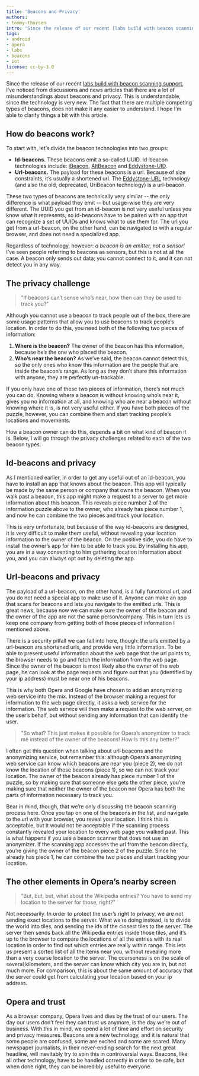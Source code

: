 ```yaml
---
title: 'Beacons and Privacy'
authors:
- tommy-thorsen
intro: 'Since the release of our recent [labs build with beacon scanning support](https://dev.opera.com/articles/release-the-beacons/), I’ve noticed from discussions and news articles that there are a lot of misunderstandings about beacons and privacy. This is understandable, since the technology is very new. The fact that there are multiple competing types of beacons, does not make it any easier to understand. I hope I’m able to clarify things a bit with this article.'
tags:
- android
- opera
- labs
- beacons
- iot
license: cc-by-3.0
---
```


Since the release of our recent [labs build with beacon scanning support](https://dev.opera.com/articles/release-the-beacons/), I’ve noticed from discussions and news articles that there are a lot of misunderstandings about beacons and privacy. This is understandable, since the technology is very new. The fact that there are multiple competing types of beacons, does not make it any easier to understand. I hope I’m able to clarify things a bit with this article.


## How do beacons work?

To start with, let’s divide the beacon technologies into two groups:

  * **Id-beacons.** These beacons emit a so-called UUID. Id-beacon technologies include: [iBeacon](https://developer.apple.com/ibeacon/), [AltBeacon](http://altbeacon.org/) and [Eddystone-UID](https://github.com/google/eddystone/tree/master/eddystone-uid).
  * **Url-beacons.** The payload for these beacons is a url. Because of size constraints, it’s usually a shortened url. The [Eddystone-URL](https://github.com/google/eddystone/tree/master/eddystone-url) technology (and also the old, deprecated, UriBeacon technology) is a url-beacon.

These two types of beacons are technically very similar -- the only difference is what payload they emit -- but usage-wise they are very different. The UUID you get from an id-beacon is not very useful unless you know what it represents, so id-beacons have to be paired with an app that can recognize a set of UUIDs and knows what to use them for. The url you get from a url-beacon, on the other hand, can be navigated to with a regular browser, and does not need a specialized app.

Regardless of technology, however: *a beacon is an emitter, not a sensor!* I’ve seen people referring to beacons as sensors, but this is not at all the case. A beacon only sends out data; you cannot connect to it, and it can not detect you in any way.


## The privacy challenge

>
> "If beacons can’t sense who’s near, how then can they be used to track you?"
>

Although you cannot use a beacon to track people out of the box, there are some usage patterns that allow you to use beacons to track people’s location. In order to do this, you need both of the following two pieces of information:

  1. **Where is the beacon?** The owner of the beacon has this information, because he’s the one who placed the beacon.
  2. **Who’s near the beacon?** As we’ve said, the beacon cannot detect this, so the only ones who know this information are the people that are inside the beacon’s range. As long as they don’t share this information with anyone, they are perfectly un-trackable.

If you only have one of these two pieces of information, there’s not much you can do. Knowing where a beacon is without knowing who’s near it, gives you no information at all, and knowing who are near a beacon without knowing where it is, is not very useful either. If you have both pieces of the puzzle, however, you can combine them and start tracking people’s locations and movements.

How a beacon owner can do this, depends a bit on what kind of beacon it is. Below, I will go through the privacy challenges related to each of the two beacon types.


## Id-beacons and privacy
As I mentioned earlier, in order to get any useful out of an id-beacon, you have to install an app that knows about the beacon. This app will typically be made by the same person or company that owns the beacon. When you walk past a beacon, this app might make a request to a server to get more information about this beacon. This reveals piece number 2 of the information puzzle above to the owner, who already has piece number 1, and now he can combine the two pieces and track your location.

This is very unfortunate, but because of the way id-beacons are designed, it is very difficult to make them useful, without revealing your location information to the owner of the beacon. On the positive side, you do have to install the owner’s app for him to be able to track you. By installing his app, you are in a way consenting to him gathering location information about you, and you can always opt out by deleting the app.


## Url-beacons and privacy
The payload of a url-beacon, on the other hand, is a fully functional url, and you do not need a special app to make use of it. Anyone can make an app that scans for beacons and lets you navigate to the emitted urls. This is great news, because now we can make sure the owner of the beacon and the owner of the app are not the same person/company. This in turn lets us keep one company from getting both of those pieces of information I mentioned above.

There is a security pitfall we can fall into here, though: the urls emitted by a url-beacon are shortened urls, and provide very little information. To be able to present useful information about the web page that the url points to, the browser needs to go and fetch the information from the web page. Since the owner of the beacon is most likely also the owner of the web page, he can look at the page requests and figure out that you (identified by your ip address) must be near one of his beacons.

This is why both Opera and Google have chosen to add an anonymizing web service into the mix. Instead of the browser making a request for information to the web page directly, it asks a web service for the information. The web service will then make a request to the web server, on the user’s behalf, but without sending any information that can identify the user.

>
> "So what? This just makes it possible for Opera’s anonymizer to track me instead of the owner of the beacons! How is this any better?"
>

I often get this question when talking about url-beacons and the anonymizing service, but remember this: although Opera’s anonymizing web service can know which beacons are near you (piece 2), we do not know the location of those beacons (piece 1), so we can not track your location. The owner of the beacon already has piece number 1 of the puzzle, so by making sure that someone else gets the other piece, you’re making sure that neither the owner of the beacon nor Opera has both the parts of information necessary to track you.

Bear in mind, though, that we’re only discussing the beacon scanning process here. Once you tap on one of the beacons in the list, and navigate to the url with your browser, you reveal your location. I think this is acceptable, but it would not be acceptable if the scanning process constantly revealed your location to every web page you walked past. This is what happens if you use a beacon scanner that does not use an anonymizer. If the scanning app accesses the url from the beacon directly, you’re giving the owner of the beacon piece 2 of the puzzle. Since he already has piece 1, he can combine the two pieces and start tracking your location.


## The other elements in Opera’s nearby screen

>
> "But, but, but, what about the Wikipedia entries? You have to send my location to the server for those, right?"
>

Not necessarily. In order to protect the user’s right to privacy, we are not sending exact locations to the server. What we’re doing instead, is to divide the world into tiles, and sending the ids of the closest tiles to the server. The server then sends back all the Wikipedia entries inside those tiles, and it’s up to the browser to compare the locations of all the entries with its real location in order to find out which entries are really within range. This lets us present a sorted list of all the items near you, without revealing more than a very coarse location to the server. The coarseness is on the scale of several kilometers, and the server can know which city you are in, but not much more. For comparison, this is about the same amount of accuracy that the server could get from calculating your location based on your ip address.


## Opera and trust
As a browser company, Opera lives and dies by the trust of our users. The day our users don’t feel they can trust us anymore, is the day we’re out of business. With this in mind, we spend a lot of time and effort on security and privacy measures. Beacons are a new technology, and it is natural that some people are confused, some are excited and some are scared. Many newspaper journalists, in their never-ending search for the next great headline, will inevitably try to spin this in controversial ways. Beacons, like all other technology, have to be handled correctly in order to be safe, but when done right, they can be incredibly useful to everyone.
